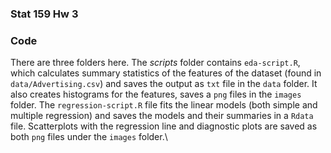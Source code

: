 ### Stat 159 Hw 3
### Code

There are three folders here. The *scripts* folder contains `eda-script.R`,
which calculates summary statistics of the features
of the dataset (found in `data/Advertising.csv`) and saves the 
output as `txt` file in the `data` folder. It also creates histograms
for the features, saves a `png` files in the `images` folder.
The `regression-script.R` file fits the linear models (both simple and multiple 
regression) and saves the models and their summaries in a `Rdata` file. Scatterplots
with the regression line and diagnostic plots are saved as both `png` files under the 
`images` folder.\\